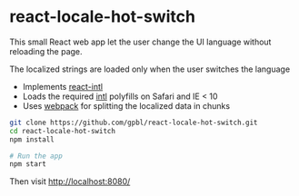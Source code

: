 react-locale-hot-switch
=======================

This small React web app let the user change the UI language without reloading the page. 

The localized strings are loaded only when the user switches the language

* Implements [react-intl](https://github.com/yahoo/react-intl)
* Loads the required [intl](https://www.npmjs.com/package/intl) polyfills on Safari and IE < 10
* Uses [webpack](http://webpack.github.io) for splitting the localized data in chunks

```bash
git clone https://github.com/gpbl/react-locale-hot-switch.git
cd react-locale-hot-switch
npm install

# Run the app
npm start
```

Then visit [http://localhost:8080/](http://localhost:8080/)
